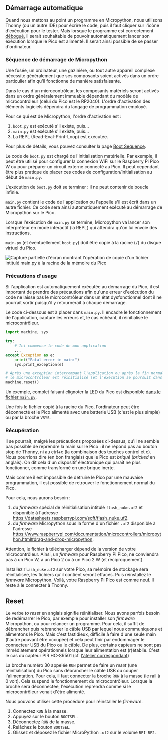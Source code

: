 ## Démarrage automatique

Quand nous mettons au point un programme en Micropython, nous utilisons Thonny (ou un autre IDE)
pour écrire le code, puis il faut cliquer sur l'icône d'exécution pour le tester.
Mais lorsque le programme est correctement [débogué](https://fr.wiktionary.org/wiki/bogue#fr-nom-5),
il serait souhaitable de pouvoir automatiquement lancer son exécution lorsque le Pico est alimenté.
Il serait ainsi possible de se passer d'ordinateur.

### Séquence de démarrage de Micropython

Une fusée, un ordinateur, une gazinière, ou tout autre appareil complexe nécessite généralement
que ses composants soient activés dans un ordre particulier afin qu'il fonctionne de manière satisfaisante.

Dans le cas d'un microcontrôleur, les composants matériels seront activés dans un ordre généralement 
immuable dépendant du modèle de microcontrôleur (celui du Pico est le RP2040).
L'ordre d'activation des éléments logiciels dépendra du langage de programmation employé.

Pour ce qui est de Micropython, l'ordre d'activation est :

1. `boot.py` est exécuté s'il existe, puis...
2. `main.py` est exécuté s'il existe, puis...
3. La REPL (Read-Eval-Print-Loop) est exécutée.

Pour plus de détails, vous pouvez consulter la page
[Boot Sequence](https://docs.micropython.org/en/latest/reference/reset_boot.html#boot-sequence).

Le code de `boot.py` est chargé de l'initialisation matérielle.
Par exemple, il peut être utilisé pour configurer la connexion WiFi sur le Raspberry Pi Pico W ou
pour préparer un circuit externe connecté au Pico.
Il peut cependant être plus pratique de placer ces codes de configuration/initialisation au début
de `main.py`.

L'exécution de `boot.py` doit se terminer : il ne peut contenir de boucle infinie.

`main.py` contient le code de l'application ou l'appelle s'il est écrit dans un autre fichier.
Ce code sera ainsi automatiquement exécuté au démarrage de Micropython sur le Pico.

Lorsque l'exécution de `main.py` se termine, Micropython va lancer son interpréteur en mode
interactif (la REPL) qui attendra qu'on lui envoie des instructions.

`main.py` (et éventuellement `boot.py`) doit être copié à la racine (`/`) du disque virtuel du Pico.

![Capture partielle d'écran montrant l'opération de copie d'un fichier
intitulé main.py à la racine de la mémoire du Pico](assets/main_upload.jpg)

### Précautions d'usage

Si l'application est automatiquement exécutée au démarrage du Pico, il est important de prendre
des précautions afin qu'une erreur d'exécution du code ne laisse pas le microcontrôleur
dans un état dysfonctionnel dont il ne pourrait sortir puisqu'il y retournerait 
à chaque démarrage.

Le code ci-dessous est à placer dans `main.py`.
Il encadre le fonctionnement de l'application, capture les erreurs et, le cas échéant, 
il réinitialise le microcontrôleur.

```python
import machine, sys

try:
    # Ici commence le code de mon application
    ...
except Exception as e:
    print("Fatal error in main:")
    sys.print_exception(e)

# Après une exception interrompant l'application ou après la fin normale de celle-ci,
# le microcontrôleur est réinitialisé (et l'exécution se poursuit dans la REPL).
machine.reset()
```

Un exemple, complet faisant clignoter la LED du Pico est disponible [dans le fichier `main.py`](main.py).

Une fois le fichier copié à la racine du Pico, l'ordinateur peut être déconnecté et le Pico alimenté avec
une batterie USB (c'est le plus simple) ou par la broche `VSYS`.

### Récupération

Il se pourrait, malgré les précautions proposées ci-dessus, qu'il ne semble pas possible de reprendre la
main sur le Pico : il ne répond pas au bouton stop de Thonny, ni au ctrl+c (la combinaison des touches
control et c).
Nous pourrions dire (en bon franglais) que le Pico est _briqué_ (_bricked_ en anglais).
On dit cela d'un dispositif électronique qui paraît ne plus fonctionner, comme transformé en une
brique inerte.

Mais comme il est impossible de détruire le Pico par une mauvaise programmation, il est possible de retrouver
le fonctionnement normal du Pico.

Pour cela, nous aurons besoin :

1. du _firmware_ spécial de réinitialisation intitulé `flash_nuke.uf2` et disponible à l'adresse
https://datasheets.raspberrypi.com/soft/flash_nuke.uf2. 
2. du _firmware_ Micropython sous la forme d'un fichier `.uf2` disponible
à l'adresse https://www.raspberrypi.com/documentation/microcontrollers/micropython.html#drag-and-drop-micropython.

Attention, le fichier à télécharger dépend de la version de votre microcontrôleur.
Ainsi, un _firmware_ pour Raspberry Pi Pico, ne conviendra pas à un Pico W, à un Pico 2 ou à un Pico 2 W
(et réciproquement).

Installez `flash_nuke.uf2` sur votre Pico, sa mémoire de stockage sera réinitialisée, les fichiers qu'il
contient seront effacés.
Puis réinstallez le _firmware_ Micropython.
Voilà, votre Raspberry Pi Pico est comme neuf. Il reste à le connecter à Thonny.

## Reset

Le verbe _to reset_ en anglais signifie réinitialiser.
Nous avons parfois besoin de redémarrer le Pico, par exemple pour installer son _firmware_ Micropython,
ou pour relancer un programme.
Pour cela, il suffit de débrancher puis rebrancher le câble USB par lequel nous communiquons et alimentons
le Pico.
Mais c'est fastidieux, difficile à faire d'une seule main (l'autre pouvant être occupée) et cela peut finir
par endommager le connecteur USB du Pico ou le câble.
De plus, certains capteurs ne sont pas immédiatement opérationnels lorsque leur
alimentation est (r)établie.
C'est le cas du capteur PIR HC-SR501 (cf. [l'atelier correspondant](../6_HC-SR501/README.md))

La broche numéro 30 appelée `RUN` permet de faire un _reset_ (une réinitialisation) du Pico
sans débrancher le câble USB ou couper l'alimentation.
Pour cela, il faut connecter la broche `RUN` à la masse (le rail à 0 volt).
Cela suspend le fonctionnement du microcontrôleur.
Lorsque la broche sera déconnectée, l'exécution reprendra comme si le microcontrôleur venait d'être alimenté.

Nous pouvons utiliser cette procédure pour réinstaller le _firmware_.

1. Connectez `RUN` à la masse.
2. Appuyez sur le bouton `BOOTSEL`.
3. Déconnectez `RUN` de la masse.
4. Relâchez le bouton `BOOTSEL`.
5. Glissez et déposez le fichier MicroPython `.uf2` sur le volume `RPI-RP2`.

